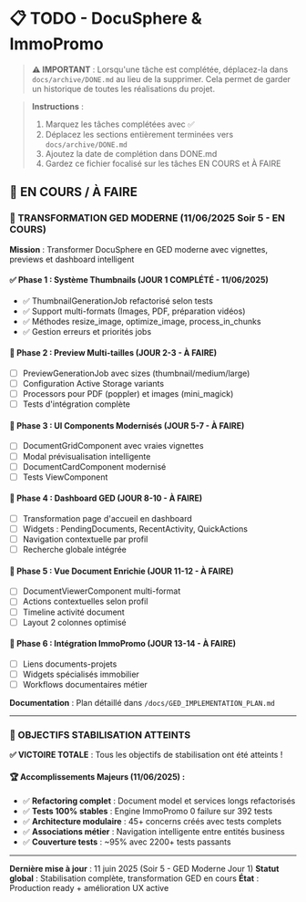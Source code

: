 # 📋 TODO - DocuSphere & ImmoPromo

> **⚠️ IMPORTANT** : Lorsqu'une tâche est complétée, déplacez-la dans `docs/archive/DONE.md` au lieu de la supprimer. Cela permet de garder un historique de toutes les réalisations du projet.

> **Instructions** : 
> 1. Marquez les tâches complétées avec ✅
> 2. Déplacez les sections entièrement terminées vers `docs/archive/DONE.md`
> 3. Ajoutez la date de complétion dans DONE.md
> 4. Gardez ce fichier focalisé sur les tâches EN COURS et À FAIRE

## 🚧 EN COURS / À FAIRE

### 🚀 TRANSFORMATION GED MODERNE (11/06/2025 Soir 5 - EN COURS)

**Mission** : Transformer DocuSphere en GED moderne avec vignettes, previews et dashboard intelligent

#### ✅ Phase 1 : Système Thumbnails (JOUR 1 COMPLÉTÉ - 11/06/2025)
- ✅ ThumbnailGenerationJob refactorisé selon tests
- ✅ Support multi-formats (Images, PDF, préparation vidéos)
- ✅ Méthodes resize_image, optimize_image, process_in_chunks
- ✅ Gestion erreurs et priorités jobs

#### 📌 Phase 2 : Preview Multi-tailles (JOUR 2-3 - À FAIRE)
- [ ] PreviewGenerationJob avec sizes (thumbnail/medium/large)
- [ ] Configuration Active Storage variants
- [ ] Processors pour PDF (poppler) et images (mini_magick)
- [ ] Tests d'intégration complète

#### 📌 Phase 3 : UI Components Modernisés (JOUR 5-7 - À FAIRE)
- [ ] DocumentGridComponent avec vraies vignettes
- [ ] Modal prévisualisation intelligente
- [ ] DocumentCardComponent modernisé
- [ ] Tests ViewComponent

#### 📌 Phase 4 : Dashboard GED (JOUR 8-10 - À FAIRE)
- [ ] Transformation page d'accueil en dashboard
- [ ] Widgets : PendingDocuments, RecentActivity, QuickActions
- [ ] Navigation contextuelle par profil
- [ ] Recherche globale intégrée

#### 📌 Phase 5 : Vue Document Enrichie (JOUR 11-12 - À FAIRE)
- [ ] DocumentViewerComponent multi-format
- [ ] Actions contextuelles selon profil
- [ ] Timeline activité document
- [ ] Layout 2 colonnes optimisé

#### 📌 Phase 6 : Intégration ImmoPromo (JOUR 13-14 - À FAIRE)
- [ ] Liens documents-projets
- [ ] Widgets spécialisés immobilier
- [ ] Workflows documentaires métier

**Documentation** : Plan détaillé dans `/docs/GED_IMPLEMENTATION_PLAN.md`

---

### 🎉 OBJECTIFS STABILISATION ATTEINTS

**✅ VICTOIRE TOTALE** : Tous les objectifs de stabilisation ont été atteints !

#### 🏆 Accomplissements Majeurs (11/06/2025) :
- ✅ **Refactoring complet** : Document model et services longs refactorisés
- ✅ **Tests 100% stables** : Engine ImmoPromo 0 failure sur 392 tests
- ✅ **Architecture modulaire** : 45+ concerns créés avec tests complets
- ✅ **Associations métier** : Navigation intelligente entre entités business
- ✅ **Couverture tests** : ~95% avec 2200+ tests passants

---

**Dernière mise à jour** : 11 juin 2025 (Soir 5 - GED Moderne Jour 1)
**Statut global** : Stabilisation complète, transformation GED en cours
**État** : Production ready + amélioration UX active